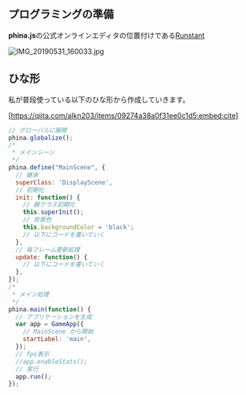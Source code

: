 ## プログラミングの準備
**phina.js**の公式オンラインエディタの位置付けである[Runstant](https://runstant.com/)

![IMG_20190531_160033.jpg](https://qiita-image-store.s3.ap-northeast-1.amazonaws.com/0/67114/ec4f941b-b20a-63d3-0144-10803a9fa61a.jpeg)

## ひな形
私が普段使っている以下のひな形から作成していきます。

[https://qiita.com/alkn203/items/09274a38a0f31ee0c1d5:embed:cite]

```javascript
// グローバルに展開
phina.globalize();
/*
 * メインシーン
 */
phina.define("MainScene", {
  // 継承
  superClass: 'DisplayScene',
  // 初期化
  init: function() {
    // 親クラス初期化
    this.superInit();
    // 背景色
    this.backgroundColor = 'black';
    // 以下にコードを書いていく
  },
  // 毎フレーム更新処理
  update: function() {
    // 以下にコードを書いていく  
  },
});
/*
 * メイン処理
 */
phina.main(function() {
  // アプリケーションを生成
  var app = GameApp({
    // MainScene から開始
    startLabel: 'main',
  });
  // fps表示
  //app.enableStats();
  // 実行
  app.run();
});
```
